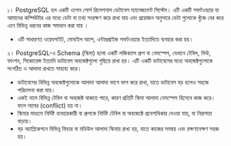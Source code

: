 ১। PostgreSQL হল একটি ওপেন সোর্স রিলেশনাল ডেটাবেস ম্যানেজমেন্ট সিস্টেম। এটি একটি সফটওয়্যার যা আমাদের কম্পিউটার এর মধ্যে ডেটা বা তথ্য সংরক্ষণ করে রাখা যায় এবং প্রয়োজন অনুসারে ডেটা গুলোকে খুঁজে বের করে এনে বিভিন্ন ধরনের কাজ সমাধান করা যায় । 
- এটি সাধারণত ওয়েবসাইট, মোবাইল অ্যাপ, এন্টারপ্রাইজ সফটওয়্যার ইত্যাদিতে ব্যবহার করা হয়।

২। PostgreSQL-এ Schema (স্কিমা) হলো একটি লজিক্যাল গ্রুপ বা নেমস্পেস, যেখানে টেবিল, ভিউ, ফাংশন, সিকোয়েন্স ইত্যাদি ডাটাবেস অবজেক্টগুলো গুছিয়ে রাখা হয়। এটি একটি ডাটাবেসের মধ্যে অবজেক্টগুলোকে সংগঠিত ও আলাদা রাখতে সাহায্য করে।

- ডাটাবেসের বিভিন্ন অবজেক্টগুলোকে আলাদা আলাদা ভাগে ভাগ করে রাখা, যাতে ডাটাবেস বড় হলেও সহজে পরিচালনা করা যায়।
- একই নামে বিভিন্ন টেবিল বা অবজেক্ট থাকতে পারে, কারণ প্রতিটি স্কিমা আলাদা নেমস্পেস হিসেবে কাজ করে। ফলে নামের (conflict) হয় না।
- স্কিমার মাধ্যমে নির্দিষ্ট ব্যবহারকারী বা গ্রুপকে নির্দিষ্ট টেবিল বা অবজেক্টে প্রবেশাধিকার দেওয়া যায়, যা নিরাপত্তা বাড়ায়।
- বড় অ্যাপ্লিকেশনে বিভিন্ন ফিচার বা মডিউল আলাদা স্কিমায় রাখা হয়, যাতে কাজের সমন্বয় এবং রক্ষণাবেক্ষণ সহজ হয়।

